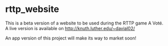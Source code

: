 # rttp_website

This is a beta version of a website to be used during the RTTP game A Voté. A live version is available on http://knuth.luther.edu/~davial02/

An app version of this project will make its way to market soon!
